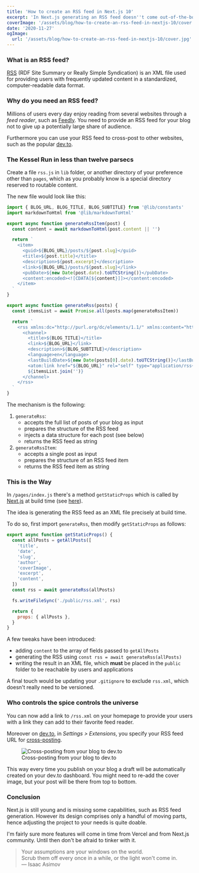 ```yaml
---
title: 'How to create an RSS feed in Next.js 10'
excerpt: 'In Next.js generating an RSS feed doesn''t come out-of-the-box. This guide will walk you through the short but not so straightforward process to create an RSS feed for your Next.js 10 blog.'
coverImage: '/assets/blog/how-to-create-an-rss-feed-in-nextjs-10/cover.jpg'
date: '2020-11-27'
ogImage:
  url: '/assets/blog/how-to-create-an-rss-feed-in-nextjs-10/cover.jpg'
---
```


### What is an RSS feed?

[RSS](https://en.wikipedia.org/wiki/RSS) (RDF Site Summary or Really Simple Syndication) is an XML file used for providing users with frequently updated content in a standardized, computer-readable data format.

### Why do you need an RSS feed?

Millions of users every day enjoy reading from several websites through a *feed reader*, such as [Feedly](feedly.com/). You need to provide an RSS feed for your blog not to give up a potentially large share of audience.

Furthermore you can use your RSS feed to cross-post to other websites, such as the popular [dev.to](https://dev.to/).

### The Kessel Run in less than twelve parsecs

Create a file `rss.js` in `lib` folder, or another directory of your preference other than `pages`, which as you probably know is a special directory reserved to routable content.

The new file would look like this:

```javascript
import { BLOG_URL, BLOG_TITLE, BLOG_SUBTITLE} from '@lib/constants'
import markdownToHtml from '@lib/markdownToHtml'

export async function generateRssItem(post) {
  const content = await markdownToHtml(post.content || '')

  return `
    <item>
      <guid>${BLOG_URL}/posts/${post.slug}</guid>
      <title>${post.title}</title>
      <description>${post.excerpt}</description>
      <link>${BLOG_URL}/posts/${post.slug}</link>
      <pubDate>${new Date(post.date).toUTCString()}</pubDate>
      <content:encoded><![CDATA[${content}]]></content:encoded>
    </item>
  `
}

export async function generateRss(posts) {
  const itemsList = await Promise.all(posts.map(generateRssItem))

  return `
    <rss xmlns:dc="http://purl.org/dc/elements/1.1/" xmlns:content="http://purl.org/rss/1.0/modules/content/" xmlns:atom="http://www.w3.org/2005/Atom" xmlns:media="http://search.yahoo.com/mrss/" version="2.0">
      <channel>
        <title>${BLOG_TITLE}</title>
        <link>${BLOG_URL}</link>
        <description>${BLOG_SUBTITLE}</description>
        <language>en</language>
        <lastBuildDate>${new Date(posts[0].date).toUTCString()}</lastBuildDate>
        <atom:link href="${BLOG_URL}" rel="self" type="application/rss+xml"/>
        ${itemsList.join('')}
      </channel>
    </rss>
  `
}
```

The mechanism is the following:

1. `generateRss`:
    - accepts the full list of posts of your blog as input
    - prepares the structure of the RSS feed
    - injects a data structure for each post (see below)
    - returns the RSS feed as string
1. `generateRssItem`:
    - accepts a single post as input
    - prepares the structure of an RSS feed item
    - returns the RSS feed item as string

### This is the Way

In `/pages/index.js` there's a method `getStaticProps` which is called by [Next.js](https://nextjs.org/) at build time (see [here](https://nextjs.org/docs/basic-features/data-fetching#getstaticprops-static-generation)).

The idea is generating the RSS feed as an XML file precisely at build time.

To do so, first import `generateRss`, then modify `getStaticProps` as follows:

```javascript
export async function getStaticProps() {
  const allPosts = getAllPosts([
    'title',
    'date',
    'slug',
    'author',
    'coverImage',
    'excerpt',
    'content',
  ])
  const rss = await generateRss(allPosts)

  fs.writeFileSync('./public/rss.xml', rss)

  return {
    props: { allPosts },
  }
}
```

A few tweaks have been introduced:

- adding `content` to the array of fields passed to `getAllPosts`
- generating the RSS using `const rss = await generateRss(allPosts)`
- writing the result in an XML file, which **must** be placed in the `public` folder to be reachable by users and applications

A final touch would be updating your `.gitignore` to exclude `rss.xml`, which doesn't really need to be versioned.

### Who controls the spice controls the universe

You can now add a link to `/rss.xml` on your homepage to provide your users with a link they can add to their favorite feed reader.

Moreover on [dev.to](https://dev.to/), in *Settings > Extensions*, you specify your RSS feed URL for [cross-posting](https://dictionary.cambridge.org/dictionary/english/cross-posting).

<figure class="image" aria-label="Cross-posting from your blog to dev.to">
<img
  src="/assets/blog/how-to-create-an-rss-feed-in-nextjs-10/devto-cross-posting-via-rss-feed.jpeg"
  alt="Cross-posting from your blog to dev.to"
  style="max-height: 300px;"
/>
<figcaption>Cross-posting from your blog to dev.to</figcaption>
</figure>

This way every time you publish on your blog a draft will be automatically created on your dev.to dashboard. You might need to re-add the cover image, but your post will be there from top to bottom.

### Conclusion

Next.js is still young and is missing some capabilities, such as RSS feed generation. However its design comprises only a handful of moving parts, hence adjusting the project to your needs is quite doable.

I'm fairly sure more features will come in time from Vercel and from Next.js community. Until then don't be afraid to tinker with it.

> Your assumptions are your windows on the world.  
> Scrub them off every once in a while, or the light won't come in.  
― Isaac Asimov
